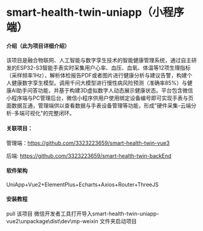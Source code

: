# smart-health-twin-uniapp（小程序端）

#### 介绍（此为项目详细介绍）
该项目是融合物联网、人工智能与数字孪生技术的智能健康管理系统，通过自主研发的ESP32-S3智能手表实时采集用户心率、血压、血氧、体温等12项生理指标（采样频率1Hz），解析体检报告PDF或者图片进行健康分析与建议告警，构建个人健康数字孪生模型。调用千问大模型进行慢性病风险预测（准确率85%）与健康AI助手问答功能，并基于构建3D虚拟数字人动态展示健康状态。平台包含微信小程序端与PC管理后台，微信小程序供用户使用绑定设备编号即可实现手表与页面数据互通，管理端供以查看数据与手表设备管理等功能，形成"硬件采集-云端分析-多端可视化"的完整闭环。

#### 关联项目：
管理端：https://github.com/3323223659/smart-health-twin-vue3

后端: https://github.com/3323223659/smart-health-twin-backEnd

#### 软件架构
UniApp+Vue2+ElementPlus+Echarts+Axios+Router+ThreeJS

#### 安装教程
pull 该项目
微信开发者工具打开导入smart-health-twin-uniapp-vue2\unpackage\dist\dev\mp-weixin 文件夹启动项目
